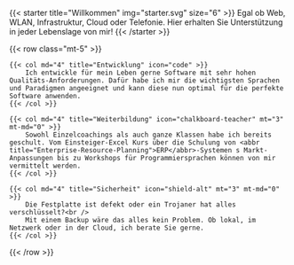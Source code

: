 ---
---
{{< starter title="Willkommen" img="starter.svg" size="6" >}}
Egal ob Web, WLAN, Infrastruktur, Cloud oder Telefonie. Hier erhalten Sie Unterstützung in jeder Lebenslage von mir!
{{< /starter >}}

{{< row class="mt-5" >}}

	{{< col md="4" title="Entwicklung" icon="code" >}}
		Ich entwickle für mein Leben gerne Software mit sehr hohen Qualitäts-Anforderungen. Dafür habe ich mir die wichtigsten Sprachen und Paradigmen angeeignet und kann diese nun optimal für die perfekte Software anwenden.
	{{< /col >}}

	{{< col md="4" title="Weiterbildung" icon="chalkboard-teacher" mt="3" mt-md="0" >}}
		Sowohl Einzelcoachings als auch ganze Klassen habe ich bereits geschult. Vom Einsteiger-Excel Kurs über die Schulung von <abbr title="Enterprise-Resource-Planning">ERP</abbr>-Systemen s Markt-Anpassungen bis zu Workshops für Programmiersprachen können von mir vermittelt werden.
	{{< /col >}}

	{{< col md="4" title="Sicherheit" icon="shield-alt" mt="3" mt-md="0" >}}
		Die Festplatte ist defekt oder ein Trojaner hat alles verschlüsselt?<br />
		Mit einem Backup wäre das alles kein Problem. Ob lokal, im Netzwerk oder in der Cloud, ich berate Sie gerne.
	{{< /col >}}

{{< /row >}}